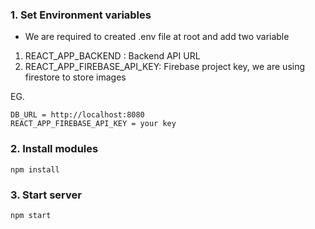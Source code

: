 ### 1. Set Environment variables

- We are required to created .env file at root and add two variable 

1. REACT_APP_BACKEND : Backend API URL 
2. REACT_APP_FIREBASE_API_KEY: Firebase project key, we are using firestore to store images

EG.

    DB_URL = http://localhost:8080
    REACT_APP_FIREBASE_API_KEY = your key

### 2.  Install modules

```npm install```

### 3. Start server

``` npm start ```